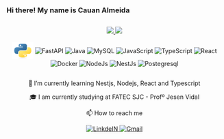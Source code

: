 ### Hi there! My name is Cauan Almeida

##

<div align="center">
  <a href = https://github.com/Tsundek>
   <img height="180em" src="https://github-readme-stats.vercel.app/api?username=cauancesar&show_icons=true&theme=tokyonight&include_all_commits=true"/>
   <img height="180em" src="https://github-readme-stats.vercel.app/api/top-langs/?username=cauancesar&layout=compact&langs_count=20&theme=tokyonight&exclude_repo=Analise-de-producoes-de-filmes-feito-por-diretores-anualmente"/>
  </a>
<div>
<div><br>
  <div align="center">
    <img align="center" alt="Python" height="40" width="50" src="https://raw.githubusercontent.com/devicons/devicon/master/icons/python/python-original.svg">
    <img align="center" alt="FastAPI" height="40" width="50" src="https://cdn.jsdelivr.net/gh/devicons/devicon@latest/icons/fastapi/fastapi-original.svg" />
    <img align="center" alt="Java" height="40" width="50" src="https://cdn.jsdelivr.net/gh/devicons/devicon/icons/java/java-original.svg">
    <img align="center" alt="MySQL" height="40" width="50" src="https://cdn.jsdelivr.net/gh/devicons/devicon/icons/mysql/mysql-original.svg">
    <img align="center" alt="JavaScript" height="40" width="50" src="https://cdn.jsdelivr.net/gh/devicons/devicon/icons/javascript/javascript-original.svg">
    <img align="center" alt="TypeScript" height="40" width="50" src="https://cdn.jsdelivr.net/gh/devicons/devicon/icons/typescript/typescript-original.svg">
    <img align="center" alt="React" height="40" width="50" src="https://cdn.jsdelivr.net/gh/devicons/devicon@latest/icons/react/react-original.svg" />
    <img align="center" alt="Docker" height="40" width="50" src="https://cdn.jsdelivr.net/gh/devicons/devicon@latest/icons/docker/docker-plain.svg" />
    <img align="center" alt="NodeJs" height="40" width="50" src="https://cdn.jsdelivr.net/gh/devicons/devicon@latest/icons/nodejs/nodejs-plain.svg" />
    <img align="center" alt="NestJs" height="40" width="50" src="https://cdn.jsdelivr.net/gh/devicons/devicon@latest/icons/nestjs/nestjs-original.svg" />
    <img align="center" alt="Postegresql" height="40" width="50" src="https://cdn.jsdelivr.net/gh/devicons/devicon@latest/icons/postgresql/postgresql-plain.svg" />
  </div>
</div>

##

🌱 I’m currently learning Nestjs, Nodejs, React and Typescript

🎓 I am currently studying at FATEC SJC - Profº Jesen Vidal

📫 How to reach me

  <a target="_blank" href="https://www.linkedin.com/in/cauancesar-almeida/">
    <img alt="LinkdeIN" height="40" width="40" src="https://cdn.jsdelivr.net/gh/devicons/devicon@latest/icons/linkedin/linkedin-original.svg"/>
  </a>
  <a target="_blank" href="mailto:cauancesar.almeida@gmail.com">
    <img alt="Gmail" height="40" width="40" src="https://upload.wikimedia.org/wikipedia/commons/7/7e/Gmail_icon_%282020%29.svg"/>
  </a>
